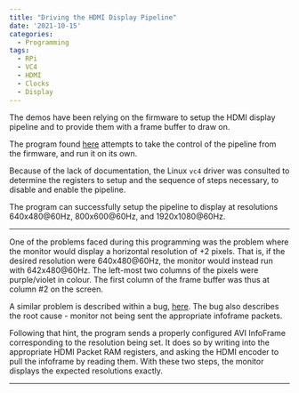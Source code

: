```yaml
---
title: "Driving the HDMI Display Pipeline"
date: '2021-10-15'
categories:
  - Programming
tags:
  - RPi
  - VC4
  - HDMI
  - Clocks
  - Display
---
```


The demos have been relying on the firmware to setup the HDMI display pipeline
and to provide them with a frame buffer to draw on.

The program found [here](https://github.com/asurati/x03/blob/main/dev/disp.c)
attempts to take the control of the pipeline from the firmware, and run it
on its own.

Because of the lack of documentation, the Linux `vc4` driver was consulted
to determine the registers to setup and the sequence of steps necessary, to
disable and enable the pipeline.

The program can successfully setup the pipeline to display at resolutions
640x480@60Hz, 800x600@60Hz, and 1920x1080@60Hz.

---

One of the problems faced during this programming was the problem where the
monitor would display a horizontal resolution of +2 pixels. That is, if the
desired resolution were 640x480@60Hz, the monitor would instead run with
642x480@60Hz. The left-most two columns of the pixels were purple/violet in
colour. The first column of the frame buffer was thus at column #2 on the
screen.

A similar problem is described within a bug,
[here](https://bugs.freedesktop.org/show_bug.cgi?id=27452). The bug also
describes the root cause - monitor not being sent the appropriate infoframe
packets.

Following that hint, the program sends a properly configured AVI InfoFrame
corresponding to the resolution being set. It does so by writing into the
appropriate HDMI Packet RAM registers, and asking the HDMI encoder to pull
the infoframe by reading them. With these two steps, the monitor displays the
expected resolutions exactly.

---
